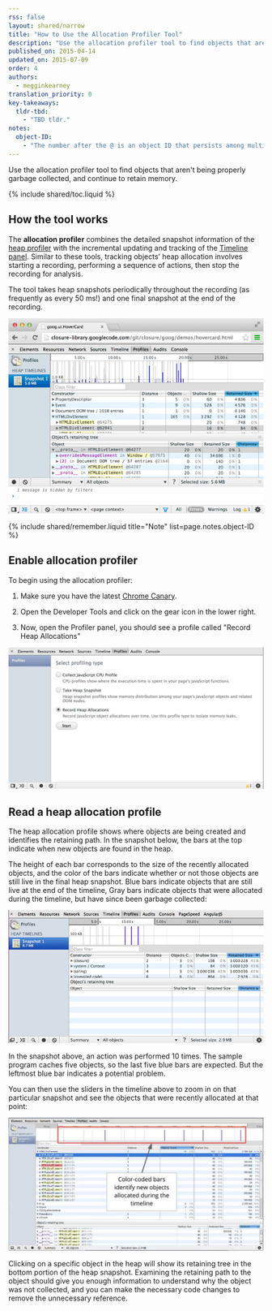 ```yaml
---
rss: false
layout: shared/narrow
title: "How to Use the Allocation Profiler Tool"
description: "Use the allocation profiler tool to find objects that aren't being properly garbage collected, and continue to retain memory."
published_on: 2015-04-14
updated_on: 2015-07-09
order: 4
authors:
  - megginkearney
translation_priority: 0
key-takeaways:
  tldr-tbd:
    - "TBD tldr."
notes:
  object-ID:
    - "The number after the @ is an object ID that persists among multiple snapshots taken. This allows precise comparison between heap states. Displaying an object's address makes no sense, as objects are moved during garbage collections."
---
```

<p class="intro">
  Use the allocation profiler tool to find objects that aren't being properly garbage collected, and continue to retain memory.
</p>

{% include shared/toc.liquid %}

## How the tool works

The **allocation profiler** combines the detailed snapshot information of the
[heap profiler](/web/tools/profile-performance/memory-problems/heap-snapshots)
with the incremental updating and tracking of the
[Timeline panel](/web/tools/profile-performance/evaluate-performance/timeline-tool).
Similar to these tools, tracking objects’ heap allocation involves starting a recording,
performing a sequence of actions, then stop the recording for analysis.

The tool takes heap snapshots periodically throughout the recording (as frequently as every 50 ms!) and one final snapshot at the end of the recording.

![Allocation profiler](imgs/object-tracker.png)

{% include shared/remember.liquid title="Note" list=page.notes.object-ID %}

## Enable allocation profiler

To begin using the allocation profiler:

1. Make sure you have the latest [Chrome Canary](https://www.google.com/intl/en/chrome/browser/canary.html).

2. Open the Developer Tools and click on the gear icon in the lower right.

3. Now, open the Profiler panel, you should see a profile called "Record Heap Allocations"

![Record heap allocations profiler](imgs/record-heap.png)

## Read a heap allocation profile

The heap allocation profile shows where objects are being created and identifies the retaining path.
In the snapshot below, the bars at the top indicate when new objects are found in the heap.

The height of each bar corresponds to the size of the recently allocated objects,
and the color of the bars indicate whether or not those objects are still live in the final heap snapshot.
Blue bars indicate objects that are still live at the end of the timeline,
Gray bars indicate objects that were allocated during the timeline,
but have since been garbage collected:

![Allocation profiler snapshot](imgs/collected.png)

In the snapshot above, an action was performed 10 times.
The sample program caches five objects, so the last five blue bars are expected.
But the leftmost blue bar indicates a potential problem.

You can then use the sliders in the timeline above to zoom in on that particular snapshot
and see the objects that were recently allocated at that point:

![Zoom in on snapshot](imgs/sliders.png)

Clicking on a specific object in the heap will show its retaining tree in the bottom portion of the heap snapshot. Examining the retaining path to the object should give you enough information to understand why the object was not collected, and you can make the necessary code changes to remove the unnecessary reference.


